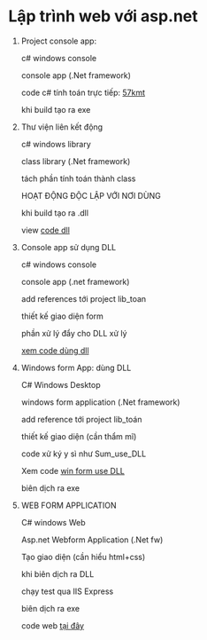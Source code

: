# Lập trình web với asp.net

1. Project console app: 

   c# windows console

   console app (.Net framework)

   code c# tính toán trực tiếp: [57kmt](57kmt)

   khi build tạo ra exe

2. Thư viện liên kết động

   c# windows library

   class library (.Net framework) 

   tách phần tính toán thành class

   HOẠT ĐỘNG ĐỘC LẬP VỚI NƠI DÙNG

   khi build tạo ra .dll

   view [code dll](lib_toan)

3. Console app sử dụng DLL

   c# windows console
  
   console app (.net framework) 

   add references tới project lib_toan

   thiết kế giao diện form

   phần xử lý đẩy cho DLL xử lý
   
   

   [xem code dùng dll](Sum_use_DLL)

4. Windows form App: dùng DLL

   C# Windows Desktop

   windows form application (.Net framework) 

   add reference tới project lib_toán

   thiết kế giao diện (cần thẩm mĩ)

   code xử ký y sì như Sum_use_DLL

   Xem code [win form use DLL](TinhThueVAT)

   biên dịch ra exe

5. WEB FORM APPLICATION

   C# windows Web

   Asp.net Webform Application (.Net fw)

   Tạo giao diện (cần hiểu html+css)

   khi biên dịch ra DLL

   chạy test qua IIS Express

   biên dịch ra exe

   code web [tại đây](webABC)
   